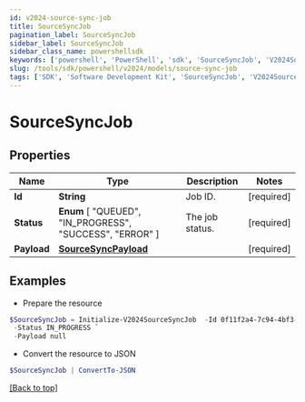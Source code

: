 ```yaml
---
id: v2024-source-sync-job
title: SourceSyncJob
pagination_label: SourceSyncJob
sidebar_label: SourceSyncJob
sidebar_class_name: powershellsdk
keywords: ['powershell', 'PowerShell', 'sdk', 'SourceSyncJob', 'V2024SourceSyncJob'] 
slug: /tools/sdk/powershell/v2024/models/source-sync-job
tags: ['SDK', 'Software Development Kit', 'SourceSyncJob', 'V2024SourceSyncJob']
---
```



# SourceSyncJob

## Properties

Name | Type | Description | Notes
------------ | ------------- | ------------- | -------------
**Id** | **String** | Job ID. | [required]
**Status** |  **Enum** [  "QUEUED",    "IN_PROGRESS",    "SUCCESS",    "ERROR" ] | The job status. | [required]
**Payload** | [**SourceSyncPayload**](source-sync-payload) |  | [required]

## Examples

- Prepare the resource
```powershell
$SourceSyncJob = Initialize-V2024SourceSyncJob  -Id 0f11f2a4-7c94-4bf3-a2bd-742580fe3bde `
 -Status IN_PROGRESS `
 -Payload null
```

- Convert the resource to JSON
```powershell
$SourceSyncJob | ConvertTo-JSON
```


[[Back to top]](#) 

